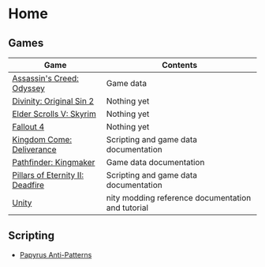 <!-- TITLE: Home -->
<!-- SUBTITLE: Back home to where it all began... -->

# Home
## Games 

Game | Contents
--- | ---
[Assassin's Creed: Odyssey](odyssey) | Game data
[Divinity: Original Sin 2](divinity) | Nothing yet
[Elder Scrolls V: Skyrim](skyrim) | Nothing yet
[Fallout 4](fallout4) | Nothing yet
[Kingdom Come: Deliverance](kingdomcome) | Scripting and game data documentation
[Pathfinder: Kingmaker](kingmaker) | Game data documentation
[Pillars of Eternity II: Deadfire](deadfire) | Scripting and game data documentation
[Unity](unity) |  nity modding reference documentation and tutorial

## Scripting

* [Papyrus Anti-Patterns](papyrus-anti-patterns)